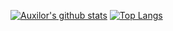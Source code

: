 [![Auxilor's github stats](https://github-readme-stats.vercel.app/api?username=Auxilor&count_private=true&show_icons=true)](https://github.com/anuraghazra/github-readme-stats) 
[![Top Langs](https://github-readme-stats.vercel.app/api/top-langs/?username=Auxilor)](https://github.com/anuraghazra/github-readme-stats)
